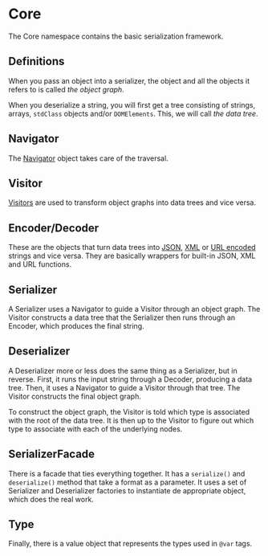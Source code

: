 Core
====

The Core namespace contains the basic serialization framework.

Definitions
-----------

When you pass an object into a serializer, the object and all the objects it refers to is called *the object graph*.

When you deserialize a string, you will first get a tree consisting of strings, arrays, `stdClass` objects and/or
`DOMElements`. This, we will call *the data tree*.

Navigator
---------

The [Navigator](Navigation.md) object takes care of the traversal.

Visitor
-------

[Visitors](Navigation.md) are used to transform object graphs into data trees and vice versa.

Encoder/Decoder
---------------

These are the objects that turn data trees into [JSON](Json.md), [XML](Xml.md) or [URL encoded](Url.md) strings and
vice versa. They are basically wrappers for built-in JSON, XML and URL functions.

Serializer
----------

A Serializer uses a Navigator to guide a Visitor through an object graph. The Visitor constructs a data tree that the
Serializer then runs through an Encoder, which produces the final string.

Deserializer
------------

A Deserializer more or less does the same thing as a Serializer, but in reverse. First, it runs the input string
through a Decoder, producing a data tree. Then, it uses a Navigator to guide a Visitor through that tree. The Visitor
constructs the final object graph.

To construct the object graph, the Visitor is told which type is associated with the root of the data tree. It is
then up to the Visitor to figure out which type to associate with each of the underlying nodes.

SerializerFacade
----------------

There is a facade that ties everything together. It has a `serialize()` and `deserialize()` method that take a format
as a parameter. It uses a set of Serializer and Deserializer factories to instantiate de appropriate object, which does
the real work.

Type
----

Finally, there is a value object that represents the types used in `@var` tags.
